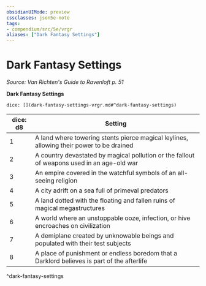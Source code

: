 ```yaml
---
obsidianUIMode: preview
cssclasses: json5e-note
tags:
- compendium/src/5e/vrgr
aliases: ["Dark Fantasy Settings"]
---
```

# Dark Fantasy Settings
*Source: Van Richten's Guide to Ravenloft p. 51* 

**Dark Fantasy Settings**

`dice: [](dark-fantasy-settings-vrgr.md#^dark-fantasy-settings)`

| dice: d8 | Setting |
|----------|---------|
| 1 | A land where towering stents pierce magical leylines, allowing their power to be drained |
| 2 | A country devastated by magical pollution or the fallout of weapons used in an age-old war |
| 3 | An empire covered in the watchful symbols of an all-seeing religion |
| 4 | A city adrift on a sea full of primeval predators |
| 5 | A land dotted with the floating and fallen ruins of magical megastructures |
| 6 | A world where an unstoppable ooze, infection, or hive encroaches on civilization |
| 7 | A demiplane created by unknowable beings and populated with their test subjects |
| 8 | A place of punishment or endless boredom that a Darklord believes is part of the afterlife |
^dark-fantasy-settings